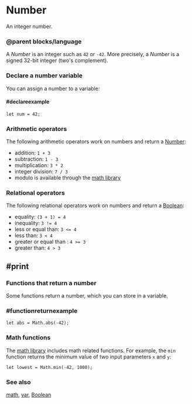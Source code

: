 # Number

An integer number.

### @parent blocks/language

A *Number* is an integer such as `42` or `-42`. More precisely, a *Number* is a signed 32-bit integer (two's complement).

### Declare a number variable

You can assign a number to a variable:

#### #declareexample

```block
let num = 42;
```

### Arithmetic operators

The following arithmetic operators work on numbers and return a [Number](/types/number):

*  addition: `1 + 3`
* subtraction: `1 - 3 `
* multiplication: `3 * 2`
* integer division: `7 / 3`
* modulo is available through the [math library](/blocks/math)

### Relational operators

The following relational operators work on numbers and return a [Boolean](/blocks/logic/boolean):

* equality: `(3 + 1) = 4`
* inequality: `3 != 4`
* less or equal than: `3 <= 4`
* less than: `3 < 4`
* greater or equal than : `4 >= 3`
* greater than: `4 > 3`

## #print

### Functions that return a number

Some functions return a number, which you can store in a variable. 

### #functionreturnexample

```block
let abs = Math.abs(-42);
```

### Math functions

The [math library](/blocks/math) includes math related functions. For example, the `min` function returns the minimum value of two input parameters `x` and `y`:

```block
let lowest = Math.min(-42, 1000);
```

### See also

[math](/blocks/math), [var](/blocks/variables/var), [Boolean](/blocks/logic/boolean)
